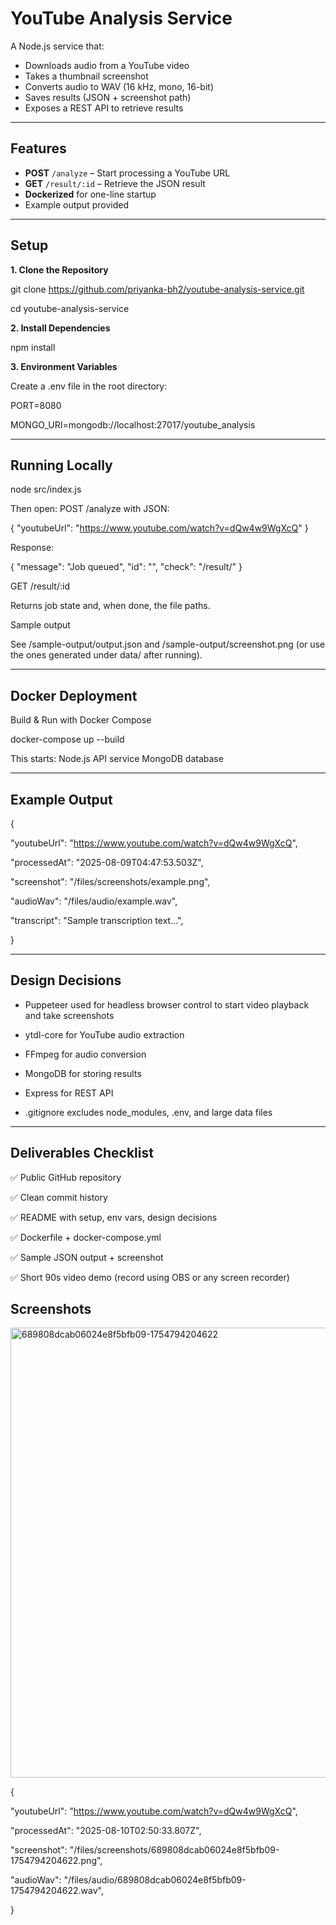 # YouTube Analysis Service

A Node.js service that:
- Downloads audio from a YouTube video
- Takes a thumbnail screenshot
- Converts audio to WAV (16 kHz, mono, 16-bit)
- Saves results (JSON + screenshot path)
- Exposes a REST API to retrieve results

---

## Features
- **POST** `/analyze` – Start processing a YouTube URL
- **GET** `/result/:id` – Retrieve the JSON result
- **Dockerized** for one-line startup
- Example output provided

---

## Setup
**1. Clone the Repository**

git clone https://github.com/priyanka-bh2/youtube-analysis-service.git

cd youtube-analysis-service

**2. Install Dependencies**

npm install

**3. Environment Variables**


Create a .env file in the root directory:

PORT=8080

MONGO_URI=mongodb://localhost:27017/youtube_analysis

---

## Running Locally

node src/index.js

Then open: POST /analyze with JSON:

{ "youtubeUrl": "https://www.youtube.com/watch?v=dQw4w9WgXcQ" }

Response:

{ "message": "Job queued", "id": "<mongoId>", "check": "/result/<mongoId>" }

GET /result/:id

Returns job state and, when done, the file paths.

Sample output

See /sample-output/output.json and /sample-output/screenshot.png (or use the ones generated under data/ after running).

---

## Docker Deployment
Build & Run with Docker Compose

docker-compose up --build

This starts:
Node.js API service
MongoDB database

---

## Example Output

{

  "youtubeUrl": "https://www.youtube.com/watch?v=dQw4w9WgXcQ",
  
  "processedAt": "2025-08-09T04:47:53.503Z",
  
  "screenshot": "/files/screenshots/example.png",
  
  "audioWav": "/files/audio/example.wav",
  
  "transcript": "Sample transcription text...",
  
}

---

## Design Decisions
- Puppeteer used for headless browser control to start video playback and take screenshots

- ytdl-core for YouTube audio extraction

- FFmpeg for audio conversion

- MongoDB for storing results

- Express for REST API

- .gitignore excludes node_modules, .env, and large data files

---

## Deliverables Checklist
✅ Public GitHub repository

✅ Clean commit history

✅ README with setup, env vars, design decisions

✅ Dockerfile + docker-compose.yml

✅ Sample JSON output + screenshot

✅ Short 90s video demo (record using OBS or any screen recorder)


## Screenshots
<img width="1280" height="720" alt="689808dcab06024e8f5bfb09-1754794204622" src="https://github.com/user-attachments/assets/1064d565-2192-4a54-a9fa-3ae8406365c6" />

{

  "youtubeUrl": "https://www.youtube.com/watch?v=dQw4w9WgXcQ",
  
  "processedAt": "2025-08-10T02:50:33.807Z",
  
  "screenshot": "/files/screenshots/689808dcab06024e8f5bfb09-1754794204622.png",
  
  "audioWav": "/files/audio/689808dcab06024e8f5bfb09-1754794204622.wav",
  
}
